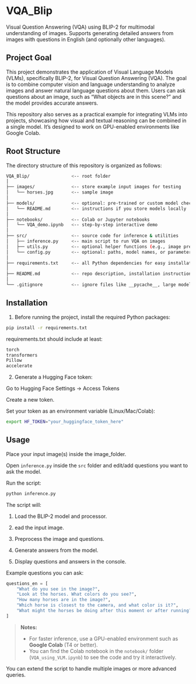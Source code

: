 # VQA_Blip
Visual Question Answering (VQA) using BLIP-2 for multimodal understanding of images. Supports generating detailed answers from images with questions in English (and optionally other languages).

## Project Goal

This project demonstrates the application of Visual Language Models (VLMs), specifically BLIP-2, for Visual Question Answering (VQA). The goal is to combine computer vision and language understanding to analyze images and answer natural language questions about them. Users can ask questions about an image, such as “What objects are in this scene?” and the model provides accurate answers.

This repository also serves as a practical example for integrating VLMs into projects, showcasing how visual and textual reasoning can be combined in a single model. It’s designed to work on GPU-enabled environments like Google Colab.


## Root Structure
The directory structure of this repository is organized as follows:

``` bash
VQA_Blip/                <-- root folder
│
├── images/              <-- store example input images for testing
│   └── horses.jpg       <-- sample image
│
├── models/              <-- optional: pre-trained or custom model checkpoints
│   └── README.md        <-- instructions if you store models locally
│
├── notebooks/           <-- Colab or Jupyter notebooks
│   └── VQA_demo.ipynb   <-- step-by-step interactive demo
│
├── src/                 <-- source code for inference & utilities
│   ├── inference.py     <-- main script to run VQA on images
│   ├── utils.py         <-- optional helper functions (e.g., image preprocessing)
│   └── config.py        <-- optional: paths, model names, or parameters
│
├── requirements.txt     <-- all Python dependencies for easy installation
│
├── README.md            <-- repo description, installation instructions, usage, examples
│
└── .gitignore           <-- ignore files like __pycache__, large models, Colab checkpoints
```

## Installation

1. Before running the project, install the required Python packages:

```bash
pip install -r requirements.txt
```

requirements.txt should include at least:

```bash
torch
transformers
Pillow
accelerate
```

2. Generate a Hugging Face token:

Go to Hugging Face Settings → Access Tokens

Create a new token.

Set your token as an environment variable (Linux/Mac/Colab):

```bash
export HF_TOKEN="your_huggingface_token_here"
```

## Usage

Place your input image(s) inside the image_folder.

Open `inference.py` inside the `src` folder and edit/add questions you want to ask the model.

Run the script:

```bash
python inference.py
```

The script will:

1. Load the BLIP-2 model and processor.

2. ead the input image.

3. Preprocess the image and questions.

4. Generate answers from the model.

5. Display questions and answers in the console.

Example questions you can ask:

```python
questions_en = [
    "What do you see in the image?",
    "Look at the horses. What colors do you see?",
    "How many horses are in the image?",
    "Which horse is closest to the camera, and what color is it?",
    "What might the horses be doing after this moment or after running?",
]
```


> **Notes:**
> - For faster inference, use a GPU-enabled environment such as **Google Colab** (T4 or better).
> - You can find the Colab notebook in the `notebook/` folder (`VQA_using_VLM.ipynb`) to see the code and try it interactively.

You can extend the script to handle multiple images or more advanced queries.
